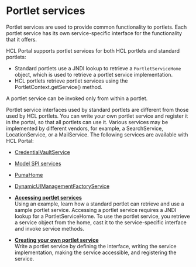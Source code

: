 # Portlet services

Portlet services are used to provide common functionality to portlets. Each portlet service has its own service-specific interface for the functionality that it offers.

HCL Portal supports portlet services for both HCL portlets and standard portlets:

-   Standard portlets use a JNDI lookup to retrieve a `PortletServiceHome` object, which is used to retrieve a portlet service implementation.
-   HCL portlets retrieve portlet services using the PortletContext.getService\(\) method.

A portlet service can be invoked only from within a portlet.

Portlet service interfaces used by standard portlets are different from those used by HCL portlets. You can write your own portlet service and register it in the portal, so that all portlets can use it. Various services may be implemented by different vendors, for example, a SearchService, LocationService, or a MailService. The following services are available with HCL Portal:

-   [CredentialVaultService](wpsadvdev.md)
-   [Model SPI services](../dev/dgn_modelovw.md)
-   [PumaHome](../dev/wpspuma.md)
-   [DynamicUIManagementFactoryService](wpsdynui_cpts.md)

-   **[Accessing portlet services](wpsaccpserv.md)**  
Using an example, learn how a standard portlet can retrieve and use a sample portlet service. Accessing a portlet service requires a JNDI lookup for a PortletServiceHome. To use the portlet service, you retrieve a service object from the home, cast it to the service-specific interface and invoke service methods.
-   **[Creating your own portlet service](wpsbsservice.md)**  
Write a portlet service by defining the interface, writing the service implementation, making the service accessible, and registering the service.



